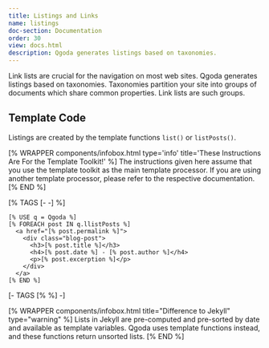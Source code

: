```yaml
---
title: Listings and Links
name: listings
doc-section: Documentation
order: 30
view: docs.html
description: Qgoda generates listings based on taxonomies.
---
```

Link lists are crucial for the navigation on most web sites.  Qgoda 
generates listings based on taxonomies.  Taxonomies partition your
site into groups of documents which share common properties.  Link
lists are such groups.

## Template Code

Listings are created by the template functions `list()` or `listPosts()`.

[% WRAPPER components/infobox.html
           type='info' title='These Instructions Are For the Template Toolkit!' %]
    The instructions given here assume that you use the template toolkit as
    the main template processor.  If you are using another template processor,
    please refer to the respective documentation.
[% END %]

[% TAGS [- -] %]
```markup
[% USE q = Qgoda %]
[% FOREACH post IN q.llistPosts %]
  <a href="[% post.permalink %]">
    <div class="blog-post">
      <h3>[% post.title %]</h3>
      <h4>[% post.date %] - [% post.author %]</h4>
      <p>[% post.excerption %]</p>
    </div>
  </a>
[% END %]
```
[- TAGS [% %] -]

[% WRAPPER components/infobox.html
     title="Difference to Jekyll"
     type="warning" %]
Lists in Jekyll are pre-computed and pre-sorted by date and available as 
template variables.  Qgoda uses template functions instead, and these
functions return unsorted lists.
[% END %]
